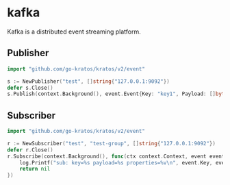 # kafka
Kafka is a distributed event streaming platform.

## Publisher

```go
import "github.com/go-kratos/kratos/v2/event"

s := NewPublisher("test", []string{"127.0.0.1:9092"})
defer s.Close()
s.Publish(context.Background(), event.Event{Key: "key1", Payload: []byte("value1")})
```

## Subscriber

```go
import "github.com/go-kratos/kratos/v2/event"

r := NewSubscriber("test", "test-group", []string{"127.0.0.1:9092"})
defer r.Close()
r.Subscribe(context.Background(), func(ctx context.Context, event event.Event) error {
    log.Printf("sub: key=%s payload=%s properties=%v\n", event.Key, event.Payload, event.Properties)
    return nil
})
```
